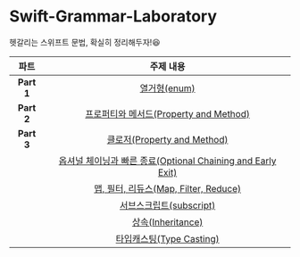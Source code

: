 # Swift-Grammar-Laboratory
헷갈리는 스위프트 문법, 확실히 정리해두자!😆 

|  <center>파트</center> |  <center>주제 내용</center> |  
|:--------|:--------:|
|<center>**Part 1**</center> | <center> [열거형(enum)](https://beansbin.oopy.io/305d1d52-9501-498c-9e2f-4a7f94805ee4)</center> |
|<center>**Part 2**</center> | <center> [프로퍼티와 메서드(Property and Method)](https://beansbin.oopy.io/ebfc719c-e9be-41a8-9a40-f87db28f040d)</center> |
|<center>**Part 3**</center> | <center> [클로저(Property and Method)](https://beansbin.oopy.io/0284e7b1-5eb6-4a68-994f-9f4243c573c8)</center> |
|<center></center> | <center> [옵셔널 체이닝과 빠른 종료(Optional Chaining and Early Exit)](https://beansbin.oopy.io/4799b49b-474d-4b08-acd5-b6d6cbe522f9)</center> |
|<center></center> | <center> [맵, 필터, 리듀스(Map, Filter, Reduce)](https://beansbin.oopy.io/7939509a-cd61-462d-a355-e0e773c04a21)</center> |
|<center></center> | <center> [서브스크립트(subscript)](https://beansbin.oopy.io/c769c023-a048-4eb8-97fb-94629bf02109)</center> |
|<center></center> | <center> [상속(Inheritance)](https://beansbin.oopy.io/e62b5f7f-7850-4226-8ba1-186481880e71)</center> |
|<center></center> | <center> [타입캐스팅(Type Casting)](https://beansbin.oopy.io/fe3ff270-0395-4cb6-9ae5-2b67598b6823)</center> |

